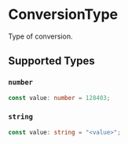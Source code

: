 # ConversionType

Type of conversion.


## Supported Types

### `number`

```typescript
const value: number = 128403;
```

### `string`

```typescript
const value: string = "<value>";
```

